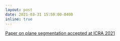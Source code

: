 ```yaml
---
layout: post
date: 2021-03-31 15:59:00-0400
inline: true
---
```


<a href="https://av.dfki.de/2021/03/paper-accepted-at-icra-2021/"> Paper on plane segmentation accepted at ICRA 2021 </a>
